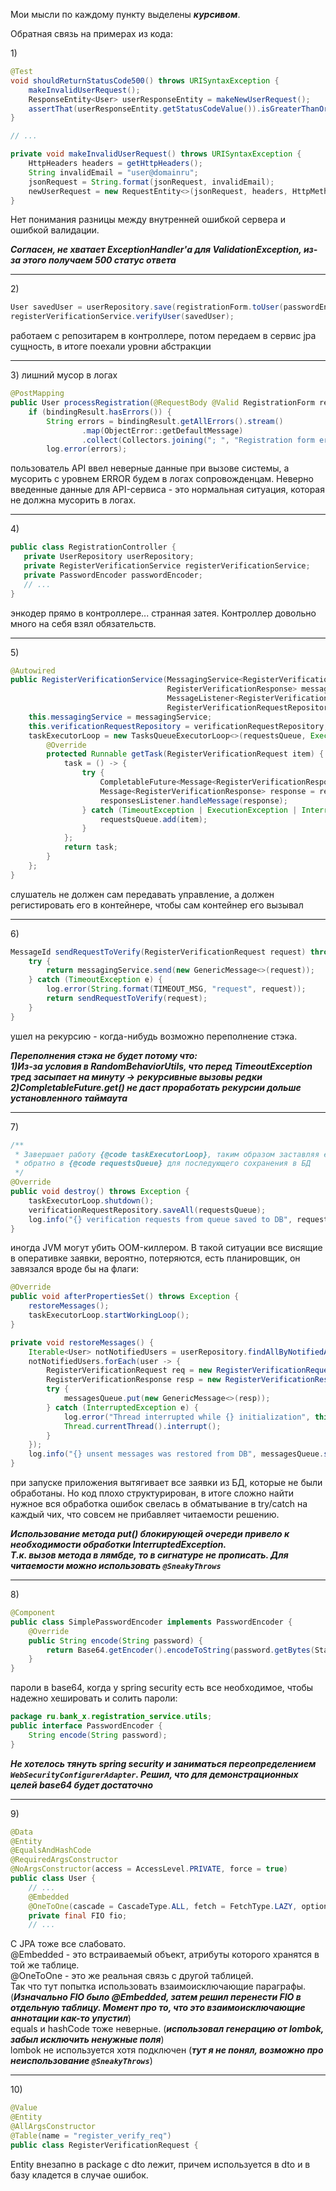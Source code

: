 Мои мысли по каждому пункту выделены _**курсивом**_.

Обратная связь на примерах из кода:

<span>1)</span>
```java
@Test
void shouldReturnStatusCode500() throws URISyntaxException {
    makeInvalidUserRequest();
    ResponseEntity<User> userResponseEntity = makeNewUserRequest();
    assertThat(userResponseEntity.getStatusCodeValue()).isGreaterThanOrEqualTo(500);
}

// ...

private void makeInvalidUserRequest() throws URISyntaxException {
    HttpHeaders headers = getHttpHeaders();
    String invalidEmail = "user@domainru";
    jsonRequest = String.format(jsonRequest, invalidEmail);
    newUserRequest = new RequestEntity<>(jsonRequest, headers, HttpMethod.POST, new URI("http://localhost:" + port + "/register"));
}
```

Нет понимания разницы между внутренней ошибкой сервера и ошибкой валидации.

_**Согласен, не хватает ExceptionHandler'а для ValidationException, из-за этого получаем 500 статус ответа**_

---
<span>2)</span>
```java
User savedUser = userRepository.save(registrationForm.toUser(passwordEncoder));
registerVerificationService.verifyUser(savedUser);
```
работаем с репозитарем в контроллере, потом передаем в сервис jpa сущность, в итоге поехали уровни абстракции

---
<span>3)</span>
лишний мусор в логах

```java
@PostMapping
public User processRegistration(@RequestBody @Valid RegistrationForm registrationForm, BindingResult bindingResult) throws ValidationException {
    if (bindingResult.hasErrors()) {
        String errors = bindingResult.getAllErrors().stream()
                .map(ObjectError::getDefaultMessage)
                .collect(Collectors.joining("; ", "Registration form errors: ", ""));
        log.error(errors);
```

пользователь API ввел неверные данные при вызове системы, а мусорить с уровнем ERROR будем в логах сопровожденцам. Неверно введенные данные для API-сервиса - это нормальная ситуация, которая не должна мусорить в логах.

---
<span>4)</span>
 ```java
public class RegistrationController {
    private UserRepository userRepository;
    private RegisterVerificationService registerVerificationService;
    private PasswordEncoder passwordEncoder;
    // ...
}
```

энкодер прямо в контроллере... странная затея. Контроллер довольно много на себя взял обязательств.

---
<span>5)</span>
```java
@Autowired
public RegisterVerificationService(MessagingService<RegisterVerificationRequest, 
                                   RegisterVerificationResponse> messagingService,
                                   MessageListener<RegisterVerificationResponse, Boolean> responsesListener,
                                   RegisterVerificationRequestRepository verificationRequestRepository) {
    this.messagingService = messagingService;
    this.verificationRequestRepository = verificationRequestRepository;
    taskExecutorLoop = new TasksQueueExecutorLoop<>(requestsQueue, Executors.newFixedThreadPool(4)) {
        @Override
        protected Runnable getTask(RegisterVerificationRequest item) {
            task = () -> {
                try {
                    CompletableFuture<Message<RegisterVerificationResponse>> result = proceedRequest(item);
                    Message<RegisterVerificationResponse> response = result.get(TIMEOUT_SECONDS, TimeUnit.SECONDS);
                    responsesListener.handleMessage(response);
                } catch (TimeoutException | ExecutionException | InterruptedException e) {
                    requestsQueue.add(item);
                }
            };
            return task;
        }
    };
}
```
слушатель не должен сам передавать управление, а должен регистировать его в контейнере, чтобы сам контейнер его вызывал

---
<span>6)</span>
```java
MessageId sendRequestToVerify(RegisterVerificationRequest request) throws InterruptedException {
    try {
        return messagingService.send(new GenericMessage<>(request));
    } catch (TimeoutException e) {
        log.error(String.format(TIMEOUT_MSG, "request", request));
        return sendRequestToVerify(request);
    }
}
```
ушел на рекурсию - когда-нибудь возможно переполнение стэка.

_**Переполнения стэка не будет потому что:  
1)Из-за условия в RandomBehaviorUtils, что перед TimeoutException тред засыпает на 
минуту  -> рекурсивные вызовы редки   
2)CompletableFuture.get() не даст проработать рекурсии дольше установленного таймаута**_

---
<span>7)</span>
```java
/**
 * Завершает работу {@code taskExecutorLoop}, таким образом заставляя его вернуть все неотработанные заявки
 * обратно в {@code requestsQueue} для последующего сохранения в БД
 */
@Override
public void destroy() throws Exception {
    taskExecutorLoop.shutdown();
    verificationRequestRepository.saveAll(requestsQueue);
    log.info("{} verification requests from queue saved to DB", requestsQueue.size());
}
```

иногда JVM могут убить OOM-киллером. В такой ситуации все висящие в оперативке заявки, вероятно, потеряются, есть планировщик, он завязался вроде бы на флаги:

```java
@Override
public void afterPropertiesSet() throws Exception {
    restoreMessages();
    taskExecutorLoop.startWorkingLoop();
}

private void restoreMessages() {
    Iterable<User> notNotifiedUsers = userRepository.findAllByNotifiedAndVerifiedIsNotNull(false);
    notNotifiedUsers.forEach(user -> {
        RegisterVerificationRequest req = new RegisterVerificationRequest(user);
        RegisterVerificationResponse resp = new RegisterVerificationResponse(req, user.isVerified());
        try {
            messagesQueue.put(new GenericMessage<>(resp));
        } catch (InterruptedException e) {
            log.error("Thread interrupted while {} initialization", this.getClass().getSimpleName());
            Thread.currentThread().interrupt();
        }
    });
    log.info("{} unsent messages was restored from DB", messagesQueue.size());
}

```

при запуске приложения вытягивает все заявки из БД, которые не были обработаны. Но код плохо структурирован, в итоге сложно найти нужное
вся обработка ошибок свелась в обматывание в try/catch на каждый чих, что совсем не прибавляет читаемости решению.

_**Использование метода put() блокирующей очереди привело к необходимости обработки InterruptedException.   
Т.к. вызов метода в лямбде, то в сигнатуре не прописать. Для читаемости можно использовать `@SneakyThrows`**_

---
<span>8)</span>
```java
@Component
public class SimplePasswordEncoder implements PasswordEncoder {
    @Override
    public String encode(String password) {
        return Base64.getEncoder().encodeToString(password.getBytes(StandardCharsets.UTF_8));
    }
}
```

пароли в base64, когда у spring security есть все необходимое, чтобы надежно хешировать и солить пароли:

```java
package ru.bank_x.registration_service.utils;
public interface PasswordEncoder {
    String encode(String password);
}
```
_**Не хотелось тянуть spring security и заниматься переопределением `WebSecurityConfigurerAdapter`. Решил, что для демонстрационных целей base64 будет достаточно**_

---
<span>9)</span>
```java
@Data
@Entity
@EqualsAndHashCode
@RequiredArgsConstructor
@NoArgsConstructor(access = AccessLevel.PRIVATE, force = true)
public class User {
    // ...
    @Embedded
    @OneToOne(cascade = CascadeType.ALL, fetch = FetchType.LAZY, optional = false)
    private final FIO fio;
    // ...
```

С JPA тоже все слабовато.  
@Embedded - это встраиваемый объект, атрибуты которого хранятся в той же таблице.  
@OneToOne - это же реальная связь с другой таблицей.  
Так что тут попытка использовать взаимоисключающие параграфы.  
(_**Изначально FIO было @Embedded, затем решил перенести FIO в отдельную таблицу. Момент про то, что это взаимоисключающие аннотации как-то упустил**_)   
equals и hashCode тоже неверные. (_**использовал генерацию от lombok, забыл исключить ненужные поля**_)  
lombok не используется хотя подключен (_**тут я не понял, возможно про неиспользование `@SneakyThrows`**_)

---
<span>10)</span>
```java
@Value
@Entity
@AllArgsConstructor
@Table(name = "register_verify_req")
public class RegisterVerificationRequest {
```

Entity внезапно в package с dto лежит, причем используется в dto и в базу кладется в случае ошибок.